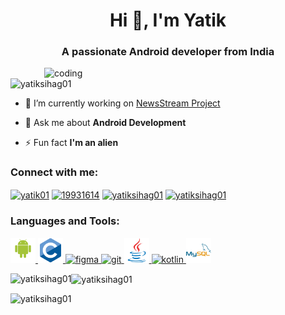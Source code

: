 <h1 align="center">Hi 👋, I'm Yatik</h1>
<h3 align="center">A passionate Android developer from India</h3>
<img align="right" alt="coding" width="450" src="https://images.pexels.com/photos/8566472/pexels-photo-8566472.jpeg?auto=compress&cs=tinysrgb&w=1260&h=750&dpr=1">

<p align="left"> <img src="https://komarev.com/ghpvc/?username=yatiksihag01&label=Profile%20views&color=0e75b6&style=flat" alt="yatiksihag01" /> </p>

- 🔭 I’m currently working on [NewsStream Project](https://github.com/Team-NewsStream)

- 💬 Ask me about **Android Development**

- ⚡ Fun fact **I'm an alien**

<h3 align="left">Connect with me:</h3>
<p align="left">
<a href="https://linkedin.com/in/yatik01" target="blank"><img align="center" src="https://raw.githubusercontent.com/rahuldkjain/github-profile-readme-generator/master/src/images/icons/Social/linked-in-alt.svg" alt="yatik01" height="30" width="40" /></a>
<a href="https://stackoverflow.com/users/19931614" target="blank"><img align="center" src="https://raw.githubusercontent.com/rahuldkjain/github-profile-readme-generator/master/src/images/icons/Social/stack-overflow.svg" alt="19931614" height="30" width="40" /></a>
<a href="https://www.hackerrank.com/yatiksihag01" target="blank"><img align="center" src="https://raw.githubusercontent.com/rahuldkjain/github-profile-readme-generator/master/src/images/icons/Social/hackerrank.svg" alt="yatiksihag01" height="30" width="40" /></a>
<a href="https://www.leetcode.com/yatiksihag01" target="blank"><img align="center" src="https://raw.githubusercontent.com/rahuldkjain/github-profile-readme-generator/master/src/images/icons/Social/leet-code.svg" alt="yatiksihag01" height="30" width="40" /></a>
</p>

<h3 align="left">Languages and Tools:</h3>
<p align="left"> <a href="https://developer.android.com" target="_blank" rel="noreferrer"> <img src="https://raw.githubusercontent.com/devicons/devicon/master/icons/android/android-original-wordmark.svg" alt="android" width="40" height="40"/> </a> <a href="https://www.cprogramming.com/" target="_blank" rel="noreferrer"> <img src="https://raw.githubusercontent.com/devicons/devicon/master/icons/c/c-original.svg" alt="c" width="40" height="40"/> </a> <a href="https://www.figma.com/" target="_blank" rel="noreferrer"> <img src="https://www.vectorlogo.zone/logos/figma/figma-icon.svg" alt="figma" width="40" height="40"/> </a> <a href="https://git-scm.com/" target="_blank" rel="noreferrer"> <img src="https://www.vectorlogo.zone/logos/git-scm/git-scm-icon.svg" alt="git" width="40" height="40"/> </a> <a href="https://www.java.com" target="_blank" rel="noreferrer"> <img src="https://raw.githubusercontent.com/devicons/devicon/master/icons/java/java-original.svg" alt="java" width="40" height="40"/> </a> <a href="https://kotlinlang.org" target="_blank" rel="noreferrer"> <img src="https://www.vectorlogo.zone/logos/kotlinlang/kotlinlang-icon.svg" alt="kotlin" width="40" height="40"/> </a> <a href="https://www.mysql.com/" target="_blank" rel="noreferrer"> <img src="https://raw.githubusercontent.com/devicons/devicon/master/icons/mysql/mysql-original-wordmark.svg" alt="mysql" width="40" height="40"/> </a> </p>

<p><img align="left" src="https://github-readme-stats.vercel.app/api?username=yatiksihag01&show_icons=true&locale=en" alt="yatiksihag01" /></p>

<p><img align="center" src="https://github-readme-stats.vercel.app/api/top-langs?username=yatiksihag01&show_icons=true&locale=en&layout=compact" alt="yatiksihag01" />

<p><img align="left" src="https://github-readme-streak-stats.herokuapp.com/?user=yatiksihag01&" alt="yatiksihag01" /></p>

</p>
